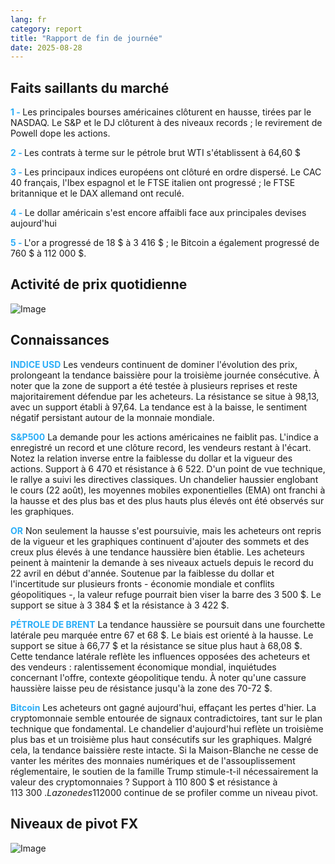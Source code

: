 ```yaml
---
lang: fr
category: report
title: "Rapport de fin de journée"
date: 2025-08-28
---
```



<h2>Faits saillants du marché</h2>
<strong style="color: #2caef7;">1 - </strong> Les principales bourses américaines clôturent en hausse, tirées par le NASDAQ. Le S&P et le DJ clôturent à des niveaux records ; le revirement de Powell dope les actions.

<strong style="color: #2caef7;">2 - </strong> Les contrats à terme sur le pétrole brut WTI s'établissent à 64,60 $

<strong style="color: #2caef7;">3 - </strong> Les principaux indices européens ont clôturé en ordre dispersé. Le CAC 40 français, l'Ibex espagnol et le FTSE italien ont progressé ; le FTSE britannique et le DAX allemand ont reculé.

<strong style="color: #2caef7;">4 - </strong> Le dollar américain s'est encore affaibli face aux principales devises aujourd'hui

<strong style="color: #2caef7;">5 - </strong> L'or a progressé de 18 $ à 3 416 $ ; le Bitcoin a également progressé de 760 $ à 112 000 $.



<h2>Activité de prix quotidienne</h2>
<img src="https://markleighedu.github.io/img/Aug-2025/28-Aug-2025/price.jpg" alt="Image"/>

<h2>Connaissances</h2>
<strong style="color: #2caef7;">INDICE USD</strong> Les vendeurs continuent de dominer l'évolution des prix, prolongeant la tendance baissière pour la troisième journée consécutive. À noter que la zone de support a été testée à plusieurs reprises et reste majoritairement défendue par les acheteurs. La résistance se situe à 98,13, avec un support établi à 97,64. La tendance est à la baisse, le sentiment négatif persistant autour de la monnaie mondiale.

<strong style="color: #2caef7;">S&P500</strong> La demande pour les actions américaines ne faiblit pas. L'indice a enregistré un record et une clôture record, les vendeurs restant à l'écart. Notez la relation inverse entre la faiblesse du dollar et la vigueur des actions. Support à 6 470 et résistance à 6 522. D'un point de vue technique, le rallye a suivi les directives classiques. Un chandelier haussier englobant le cours (22 août), les moyennes mobiles exponentielles (EMA) ont franchi à la hausse et des plus bas et des plus hauts plus élevés ont été observés sur les graphiques.

<strong style="color: #2caef7;">OR</strong> Non seulement la hausse s'est poursuivie, mais les acheteurs ont repris de la vigueur et les graphiques continuent d'ajouter des sommets et des creux plus élevés à une tendance haussière bien établie. Les acheteurs peinent à maintenir la demande à ses niveaux actuels depuis le record du 22 avril en début d'année. Soutenue par la faiblesse du dollar et l'incertitude sur plusieurs fronts - économie mondiale et conflits géopolitiques -, la valeur refuge pourrait bien viser la barre des 3 500 $. Le support se situe à 3 384 $ et la résistance à 3 422 $.

<strong style="color: #2caef7;">PÉTROLE DE BRENT</strong> La tendance haussière se poursuit dans une fourchette latérale peu marquée entre 67 et 68 $. Le biais est orienté à la hausse. Le support se situe à 66,77 $ et la résistance se situe plus haut à 68,08 $. Cette tendance latérale reflète les influences opposées des acheteurs et des vendeurs : ralentissement économique mondial, inquiétudes concernant l'offre, contexte géopolitique tendu. À noter qu'une cassure haussière laisse peu de résistance jusqu'à la zone des 70-72 $.

<strong style="color: #2caef7;">Bitcoin</strong> Les acheteurs ont gagné aujourd'hui, effaçant les pertes d'hier. La cryptomonnaie semble entourée de signaux contradictoires, tant sur le plan technique que fondamental. Le chandelier d'aujourd'hui reflète un troisième plus bas et un troisième plus haut consécutifs sur les graphiques. Malgré cela, la tendance baissière reste intacte. Si la Maison-Blanche ne cesse de vanter les mérites des monnaies numériques et de l'assouplissement réglementaire, le soutien de la famille Trump stimule-t-il nécessairement la valeur des cryptomonnaies ? Support à 110 800 $ et résistance à 113 300 $. La zone des 112 000 $ continue de se profiler comme un niveau pivot.



<h2>Niveaux de pivot FX</h2>
<img src="https://markleighedu.github.io/img/Aug-2025/28-Aug-2025/pivot.jpg" alt="Image"/>
